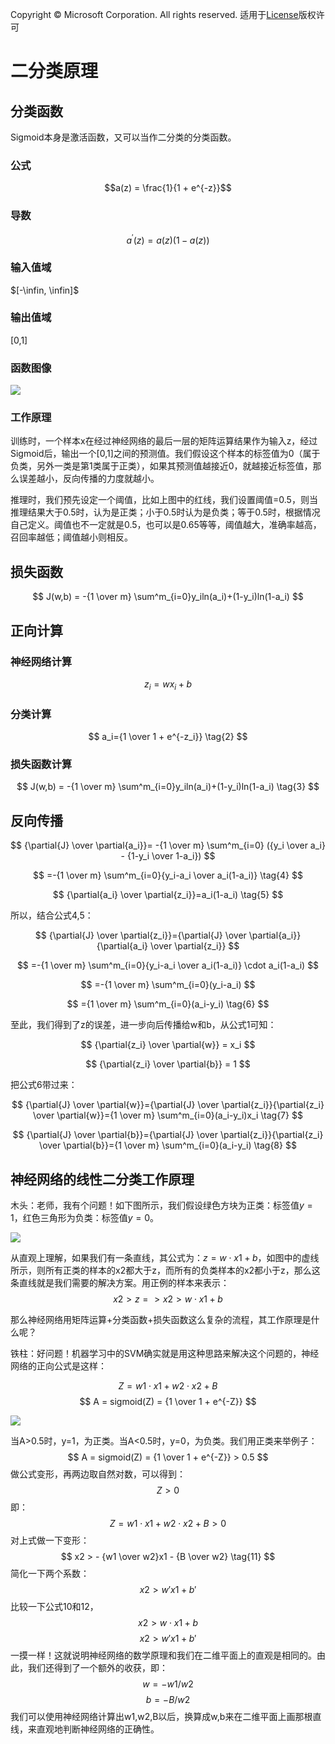 Copyright © Microsoft Corporation. All rights reserved.
  适用于[License](https://github.com/Microsoft/ai-edu/blob/master/LICENSE.md)版权许可

# 二分类原理

## 分类函数

Sigmoid本身是激活函数，又可以当作二分类的分类函数。

### 公式

$$a(z) = \frac{1}{1 + e^{-z}}$$

### 导数

$$a^{'}(z) = a(z)(1 - a(z))$$

### 输入值域

$[-\infin, \infin]$

### 输出值域

[0,1]

### 函数图像

<img src=".\Images\7\sigmoid.png">

### 工作原理

训练时，一个样本x在经过神经网络的最后一层的矩阵运算结果作为输入z，经过Sigmoid后，输出一个[0,1]之间的预测值。我们假设这个样本的标签值为0（属于负类，另外一类是第1类属于正类），如果其预测值越接近0，就越接近标签值，那么误差越小，反向传播的力度就越小。

推理时，我们预先设定一个阈值，比如上图中的红线，我们设置阈值=0.5，则当推理结果大于0.5时，认为是正类；小于0.5时认为是负类；等于0.5时，根据情况自己定义。阈值也不一定就是0.5，也可以是0.65等等，阈值越大，准确率越高，召回率越低；阈值越小则相反。

## 损失函数

$$
J(w,b) = -{1 \over m} \sum^m_{i=0}y_iln(a_i)+(1-y_i)ln(1-a_i)
$$

## 正向计算

### 神经网络计算

$$
z_i = wx_i+b  \tag{1}
$$

### 分类计算

$$
a_i={1 \over 1 + e^{-z_i}} \tag{2}
$$

### 损失函数计算

$$
J(w,b) = -{1 \over m} \sum^m_{i=0}y_iln(a_i)+(1-y_i)ln(1-a_i) \tag{3}
$$

## 反向传播

$$
{\partial{J} \over \partial{a_i}}= -{1 \over m} \sum^m_{i=0} ({y_i \over a_i} - {1-y_i \over 1-a_i})
$$

$$
=-{1 \over m} \sum^m_{i=0}{y_i-a_i \over a_i(1-a_i)} \tag{4}
$$

$$
{\partial{a_i} \over \partial{z_i}}=a_i(1-a_i) \tag{5}
$$

所以，结合公式4,5：

$$
{\partial{J} \over \partial{z_i}}={\partial{J} \over \partial{a_i}}{\partial{a_i} \over \partial{z_i}}
$$

$$
=-{1 \over m} \sum^m_{i=0}{y_i-a_i \over a_i(1-a_i)} \cdot a_i(1-a_i)
$$

$$
=-{1 \over m} \sum^m_{i=0}(y_i-a_i)
$$

$$
={1 \over m} \sum^m_{i=0}(a_i-y_i) \tag{6}
$$

至此，我们得到了z的误差，进一步向后传播给w和b，从公式1可知：

$$
{\partial{z_i} \over \partial{w}} = x_i
$$

$$
{\partial{z_i} \over \partial{b}} = 1
$$

把公式6带过来：

$$
{\partial{J} \over \partial{w}}={\partial{J} \over \partial{z_i}}{\partial{z_i} \over \partial{w}}={1 \over m} \sum^m_{i=0}(a_i-y_i)x_i \tag{7}
$$

$$
{\partial{J} \over \partial{b}}={\partial{J} \over \partial{z_i}}{\partial{z_i} \over \partial{b}}={1 \over m} \sum^m_{i=0}(a_i-y_i) \tag{8}
$$

## 神经网络的线性二分类工作原理

木头：老师，我有个问题！如下图所示，我们假设绿色方块为正类：标签值$y=1$，红色三角形为负类：标签值$y=0$。

<img src=".\Images\7\linear_binary_analysis.png">

从直观上理解，如果我们有一条直线，其公式为：$z = w \cdot x1+b$，如图中的虚线所示，则所有正类的样本的x2都大于z，而所有的负类样本的x2都小于z，那么这条直线就是我们需要的解决方案。用正例的样本来表示：
$$
x2 > z => x2 > w \cdot x1 + b \tag{10}
$$

那么神经网络用矩阵运算+分类函数+损失函数这么复杂的流程，其工作原理是什么呢？

铁柱：好问题！机器学习中的SVM确实就是用这种思路来解决这个问题的，神经网络的正向公式是这样：

$$
Z = w1 \cdot x1 + w2 \cdot x2 + B
$$
$$
A = sigmoid(Z) = {1 \over 1 + e^{-Z}}
$$

<img src=".\Images\7\sigmoid_binary.png">

当A>0.5时，y=1，为正类。当A<0.5时，y=0，为负类。我们用正类来举例子：
$$
A = sigmoid(Z) = {1 \over 1 + e^{-Z}} > 0.5
$$
做公式变形，再两边取自然对数，可以得到：
$$
Z > 0
$$
即：
$$
Z = w1 \cdot x1 + w2 \cdot x2 + B > 0
$$
对上式做一下变形：
$$
x2 > - {w1 \over w2}x1 - {B \over w2} \tag{11}
$$
简化一下两个系数：
$$
x2 > w'x1 + b' \tag{12}
$$
比较一下公式10和12，
$$
x2 > w \cdot x1 + b \tag{10}
$$
$$
x2 > w'x1 + b' \tag{12}
$$
一摸一样！这就说明神经网络的数学原理和我们在二维平面上的直观是相同的。由此，我们还得到了一个额外的收获，即：
$$
w = - w1 / w2
$$
$$
b = -B/w2
$$
我们可以使用神经网络计算出w1,w2,B以后，换算成w,b来在二维平面上画那根直线，来直观地判断神经网络的正确性。
